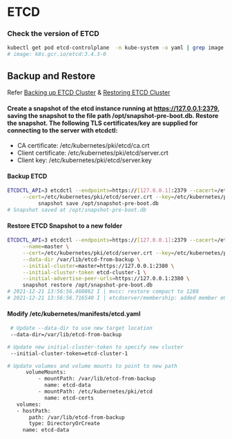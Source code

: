 # ETCD

### Check the version of ETCD

```bash
kubectl get pod etcd-controlplane  -n kube-system -o yaml | grep image
# image: k8s.gcr.io/etcd:3.4.3-0
```

## Backup and Restore
Refer [Backing up ETCD Cluster](https://kubernetes.io/docs/tasks/administer-cluster/configure-upgrade-etcd/#backing-up-an-etcd-cluster) & [Restoring ETCD Cluster](https://kubernetes.io/docs/tasks/administer-cluster/configure-upgrade-etcd/#restoring-an-etcd-cluster)

#### Create a snapshot of the etcd instance running at https://127.0.0.1:2379, saving the snapshot to the file path /opt/snapshot-pre-boot.db. Restore the snapshot. The following TLS certificates/key are supplied for connecting to the server with etcdctl:
 - CA certificate: /etc/kubernetes/pki/etcd/ca.crt
 - Client certificate: /etc/kubernetes/pki/etcd/server.crt
 - Client key: /etc/kubernetes/pki/etcd/server.key


#### Backup ETCD

<!-- snap install etcd         # version 3.4.5, or
apt  install etcd-client -->

```bash
ETCDCTL_API=3 etcdctl --endpoints=https://[127.0.0.1]:2379 --cacert=/etc/kubernetes/pki/etcd/ca.crt \
     --cert=/etc/kubernetes/pki/etcd/server.crt --key=/etc/kubernetes/pki/etcd/server.key \
          snapshot save /opt/snapshot-pre-boot.db
# Snapshot saved at /opt/snapshot-pre-boot.db
```

#### Restore ETCD Snapshot to a new folder

```bash
ETCDCTL_API=3 etcdctl --endpoints=https://[127.0.0.1]:2379 --cacert=/etc/kubernetes/pki/etcd/ca.crt \
     --name=master \
     --cert=/etc/kubernetes/pki/etcd/server.crt --key=/etc/kubernetes/pki/etcd/server.key \
     --data-dir /var/lib/etcd-from-backup \
     --initial-cluster=master=https://127.0.0.1:2380 \
     --initial-cluster-token etcd-cluster-1 \
     --initial-advertise-peer-urls=https://127.0.0.1:2380 \
     snapshot restore /opt/snapshot-pre-boot.db
# 2021-12-21 13:56:56.460862 I | mvcc: restore compact to 1288
# 2021-12-21 13:56:56.716540 I | etcdserver/membership: added member e92d66acd89ecf29 [https://127.0.0.1:2380] to cluster 7581d6eb2d25405b
```

 #### Modify /etc/kubernetes/manifests/etcd.yaml

```bash
 # Update --data-dir to use new target location
 --data-dir=/var/lib/etcd-from-backup

# Update new initial-cluster-token to specify new cluster
 --initial-cluster-token=etcd-cluster-1

# Update volumes and volume mounts to point to new path
      volumeMounts:
          - mountPath: /var/lib/etcd-from-backup
            name: etcd-data
          - mountPath: /etc/kubernetes/pki/etcd
            name: etcd-certs
   volumes:
   - hostPath:
       path: /var/lib/etcd-from-backup
       type: DirectoryOrCreate
     name: etcd-data
```

